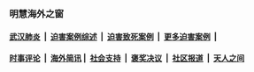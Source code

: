 
### 明慧海外之窗

####  [武汉肺炎](indexes/365.md?t=05181401) &nbsp;|&nbsp;  [迫害案例综述](indexes/328.md?t=05181401) &nbsp;|&nbsp; [迫害致死案例](indexes/277.md?t=05181401)  &nbsp;|&nbsp; [更多迫害案例](indexes/81.md?t=05181401)  &nbsp;|&nbsp; 
####  [时事评论](indexes/19.md?t=05181401) &nbsp;|&nbsp; [海外简讯](indexes/245.md?t=05181401)&nbsp;|&nbsp;  [社会支持](indexes/140.md?t=05181401) &nbsp;|&nbsp; [褒奖决议](indexes/282.md?t=05181401) &nbsp;|&nbsp; [社区报道](indexes/91.md?t=05181401)  &nbsp;|&nbsp; [天人之间](indexes/78.md?t=05181401) 

